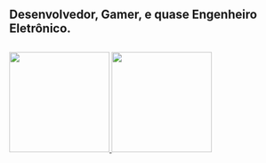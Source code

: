 ## Desenvolvedor, Gamer, e quase Engenheiro Eletrônico.
##
<div align="left">
  <a href="https://github.com/Tyrion1606">
  <img height="180em" src="https://github-readme-stats.vercel.app/api?username=Tyrion1606&show_icons=true&theme=dark&include_all_commits=true&count_private=true"/>
  <img height="180em" src="https://github-readme-stats.vercel.app/api/top-langs/?username=Tyrion1606&layout=compact&langs_count=10&theme=dark"/>
</div>
